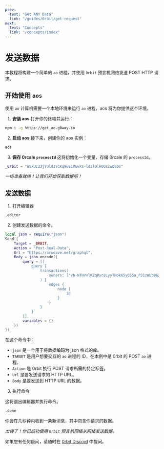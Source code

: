 ```yaml
---
prev:
  text: "Get ANY Data"
  link: "/guides/0rbit/get-request"
next:
  text: "Concepts"
  link: "/concepts/index"
---
```


# 发送数据

本教程将构建一个简单的 `ao` 进程，并使用 `0rbit` 预言机网络发送 POST HTTP 请求。

## 开始使用 `aos`

使用 `ao` 计算机需要一个本地环境来运行 `ao` 进程，aos 将为你提供这个环境。

1. **安装 aos**
   打开你的终端并运行：

```bash
npm i -g https://get_ao.g8way.io
```

2. **启动 aos**
   接下来，创建你的 aos 实例：

```bash
aos
```

3. **保存 0rcale `processId`**
   这将初始化一个变量，存储 0rcale 的 `processId`。

```lua
_0rbit = "WSXUI2JjYUldJ7CKq9wE1MGwXs-ldzlUlHOQszwQe0s"
```

_一切准备就绪！让我们开始获取数据吧！_

## 发送数据

1. 打开编辑器

```bash
.editor
```

2. 创建发送数据的命令。

```lua
local json = require("json")
Send({
    Target = _0RBIT,
    Action = "Post-Real-Data",
    Url = "https://arweave.net/graphql",
    Body = json.encode({
        query = [[
            query {
                transactions(
                    owners: ["vh-NTHVvlKZqRxc8LyyTNok65yQ55a_PJ1zWLb9G2JI"]
                ) {
                    edges {
                        node {
                            id
                        }
                    }
                }
            }
        ]],
        variables = {}
    })
})
```

在这个命令中：

- `json` 是一个用于将数据编码为 json 格式的库。
- `TARGET` 是用户想要交互的 `ao` 进程的 ID，在本例中是 0rbit 的 POST `ao` 进程。
- `Action` 是 0rbit 执行 POST 请求所需的特定标签。
- `Url` 是要发送请求的 HTTP URL。
- `Body` 是要发送到 HTTP URL 的数据。

3. 执行命令

这将退出编辑器并执行命令。

```bash
.done
```

你会在几秒钟内收到一条新消息，其中包含你请求的数据。

_太棒了！你已成功使用 `0rbit` 预言机网络从网络发送数据。_


如果您有任何疑问，请随时在  [0rbit Discord](https://discord.gg/4SddWhvvJw) 中提问。
